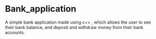 # Bank_application
A simple bank application made using c++ ,  which allows the user to see their bank balance, and deposit and withdraw money from their bank acoounts.
